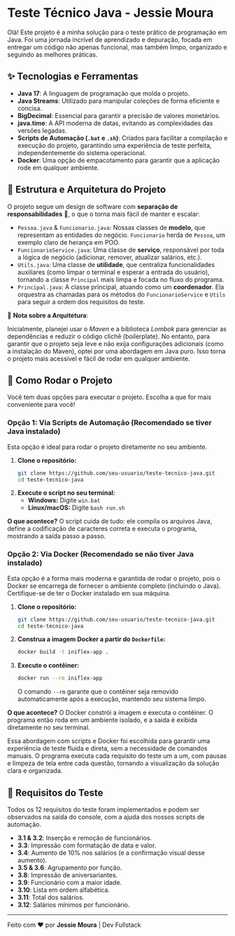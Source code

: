 # Teste Técnico Java - Jessie Moura

Olá\! Este projeto é a minha solução para o teste prático de programação em Java. Foi uma jornada incrível de aprendizado e depuração, focada em entregar um código não apenas funcional, mas também limpo, organizado e seguindo as melhores práticas.

## ✨ Tecnologias e Ferramentas

- **Java 17**: A linguagem de programação que molda o projeto.
- **Java Streams**: Utilizado para manipular coleções de forma eficiente e concisa.
- **BigDecimal**: Essencial para garantir a precisão de valores monetários.
- **java.time**: A API moderna de datas, evitando as complexidades das versões legadas.
- **Scripts de Automação (`.bat` e `.sh`)**: Criados para facilitar a compilação e execução do projeto, garantindo uma experiência de teste perfeita, independentemente do sistema operacional.
- **Docker**: Uma opção de empacotamento para garantir que a aplicação rode em qualquer ambiente.

## 📂 Estrutura e Arquitetura do Projeto

O projeto segue um design de software com **separação de responsabilidades** 🧠, o que o torna mais fácil de manter e escalar:

- `Pessoa.java` & `Funcionario.java`: Nossas classes de **modelo**, que representam as entidades do negócio. `Funcionario` herda de `Pessoa`, um exemplo claro de herança em POO.
- `FuncionarioService.java`: Uma classe de **serviço**, responsável por toda a lógica de negócio (adicionar, remover, atualizar salários, etc.).
- `Utils.java`: Uma classe de **utilidade**, que centraliza funcionalidades auxiliares (como limpar o terminal e esperar a entrada do usuário), tornando a classe `Principal` mais limpa e focada no fluxo do programa.
- `Principal.java`: A classe principal, atuando como um **coordenador**. Ela orquestra as chamadas para os métodos do `FuncionarioService` e `Utils` para seguir a ordem dos requisitos do teste.

📝 **Nota sobre a Arquitetura**:

Inicialmente, planejei usar o _Maven_ e a biblioteca _Lombok_ para gerenciar as dependências e reduzir o código clichê (boilerplate). No entanto, para garantir que o projeto seja leve e não exija configurações adicionais (como a instalação do Maven), optei por uma abordagem em Java puro. Isso torna o projeto mais acessível e fácil de rodar em qualquer ambiente.

## 🚀 Como Rodar o Projeto

Você tem duas opções para executar o projeto. Escolha a que for mais conveniente para você\!

### Opção 1: Via Scripts de Automação (Recomendado se tiver Java instalado)

Esta opção é ideal para rodar o projeto diretamente no seu ambiente.

1.  **Clone o repositório:**
    ```bash
    git clone https://github.com/seu-usuario/teste-tecnico-java.git
    cd teste-tecnico-java
    ```
2.  **Execute o script no seu terminal:**
    - **Windows:** Digite `win.bat`
    - **Linux/macOS:** Digite `bash run.sh`

**O que acontece?** O script cuida de tudo: ele compila os arquivos Java, define a codificação de caracteres correta e executa o programa, mostrando a saída passo a passo.

### Opção 2: Via Docker (Recomendado se não tiver Java instalado)

Esta opção é a forma mais moderna e garantida de rodar o projeto, pois o Docker se encarrega de fornecer o ambiente completo (incluindo o Java). Certifique-se de ter o Docker instalado em sua máquina.

1.  **Clone o repositório:**
    ```bash
    git clone https://github.com/seu-usuario/teste-tecnico-java.git
    cd teste-tecnico-java
    ```
2.  **Construa a imagem Docker a partir do `Dockerfile`:**
    ```bash
    docker build -t iniflex-app .
    ```
3.  **Execute o contêiner:**
    ```bash
    docker run --rm iniflex-app
    ```
    O comando `--rm` garante que o contêiner seja removido automaticamente após a execução, mantendo seu sistema limpo.

**O que acontece?** O Docker constrói a imagem e executa o contêiner. O programa então roda em um ambiente isolado, e a saída é exibida diretamente no seu terminal.

Essa abordagem com scripts e Docker foi escolhida para garantir uma experiência de teste fluida e direta, sem a necessidade de comandos manuais. O programa executa cada requisito do teste um a um, com pausas e limpeza de tela entre cada questão, tornando a visualização da solução clara e organizada.

## 🎯 Requisitos do Teste

Todos os 12 requisitos do teste foram implementados e podem ser observados na saída do console, com a ajuda dos nossos scripts de automação.

- **3.1 & 3.2**: Inserção e remoção de funcionários.
- **3.3**: Impressão com formatação de data e valor.
- **3.4**: Aumento de 10% nos salários (e a confirmação visual desse aumento).
- **3.5 & 3.6**: Agrupamento por função.
- **3.8**: Impressão de aniversariantes.
- **3.9**: Funcionário com a maior idade.
- **3.10**: Lista em ordem alfabética.
- **3.11**: Total dos salários.
- **3.12**: Salários mínimos por funcionário.

---

Feito com ❤️ por **Jessie Moura** | Dev Fullstack
